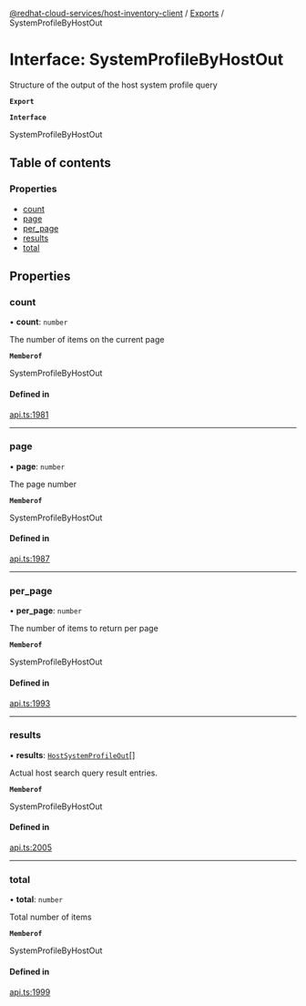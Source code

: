 [@redhat-cloud-services/host-inventory-client](../README.md) / [Exports](../modules.md) / SystemProfileByHostOut

# Interface: SystemProfileByHostOut

Structure of the output of the host system profile query

**`Export`**

**`Interface`**

SystemProfileByHostOut

## Table of contents

### Properties

- [count](SystemProfileByHostOut.md#count)
- [page](SystemProfileByHostOut.md#page)
- [per\_page](SystemProfileByHostOut.md#per_page)
- [results](SystemProfileByHostOut.md#results)
- [total](SystemProfileByHostOut.md#total)

## Properties

### count

• **count**: `number`

The number of items on the current page

**`Memberof`**

SystemProfileByHostOut

#### Defined in

[api.ts:1981](https://github.com/RedHatInsights/javascript-clients/blob/master/packages/host-inventory/api.ts#L1981)

___

### page

• **page**: `number`

The page number

**`Memberof`**

SystemProfileByHostOut

#### Defined in

[api.ts:1987](https://github.com/RedHatInsights/javascript-clients/blob/master/packages/host-inventory/api.ts#L1987)

___

### per\_page

• **per\_page**: `number`

The number of items to return per page

**`Memberof`**

SystemProfileByHostOut

#### Defined in

[api.ts:1993](https://github.com/RedHatInsights/javascript-clients/blob/master/packages/host-inventory/api.ts#L1993)

___

### results

• **results**: [`HostSystemProfileOut`](HostSystemProfileOut.md)[]

Actual host search query result entries.

**`Memberof`**

SystemProfileByHostOut

#### Defined in

[api.ts:2005](https://github.com/RedHatInsights/javascript-clients/blob/master/packages/host-inventory/api.ts#L2005)

___

### total

• **total**: `number`

Total number of items

**`Memberof`**

SystemProfileByHostOut

#### Defined in

[api.ts:1999](https://github.com/RedHatInsights/javascript-clients/blob/master/packages/host-inventory/api.ts#L1999)
